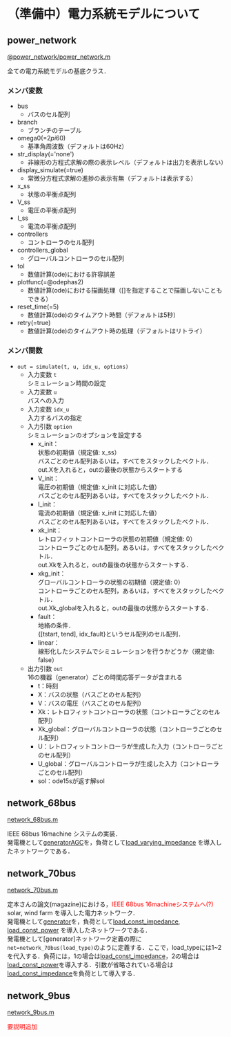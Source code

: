 # （準備中）電力系統モデルについて

## power_network

[@power_network/power_network.m]()

全ての電力系統モデルの基底クラス．  

### メンバ変数
- bus
    - バスのセル配列
- branch
    - ブランチのテーブル
- omega0(=2*pi*60)
    - 基準角周波数（デフォルトは60Hz）
- str_display(='none')
    - 非線形の方程式求解の際の表示レベル（デフォルトは出力を表示しない）
- display_simulate(=true)
    - 常微分方程式求解の進捗の表示有無（デフォルトは表示する）
- x_ss
    - 状態の平衡点配列
- V_ss
    - 電圧の平衡点配列
- I_ss
    - 電流の平衡点配列
- controllers
    - コントローラのセル配列
- controllers_global
    - グローバルコントローラのセル配列
- tol
    - 数値計算(ode)における許容誤差
- plotfunc(=@odephas2)
    - 数値計算(ode)における描画処理（[]を指定することで描画しないこともできる）
- reset_time(=5)
    - 数値計算(ode)のタイムアウト時間（デフォルトは5秒）
- retry(=true)
    - 数値計算(ode)のタイムアウト時の処理（デフォルトはリトライ）

### メンバ関数
- `out = simulate(t, u, idx_u, options)`
    - 入力変数 `t`  
        シミュレーション時間の設定
    - 入力変数 `u`  
        バスへの入力
    - 入力変数 `idx_u`  
        入力するバスの指定  
    - 入力引数 `option`  
        シミュレーションのオプションを設定する  
        - x_init：  
            状態の初期値（規定値: x_ss）  
            バスごとのセル配列あるいは，すべてをスタックしたベクトル．  
            out.Xを入れると，outの最後の状態からスタートする
        - V_init：  
            電圧の初期値（規定値: x_init に対応した値）  
            バスごとのセル配列あるいは，すべてをスタックしたベクトル．  
        - I_init：  
            電流の初期値（規定値: x_init に対応した値）  
            バスごとのセル配列あるいは，すべてをスタックしたベクトル．  
        - xk_init：  
            レトロフィットコントローラの状態の初期値（規定値: 0）  
            コントローラごとのセル配列，あるいは，すべてをスタックしたベクトル．  
            out.Xkを入れると，outの最後の状態からスタートする．
        - xkg_init：  
            グローバルコントローラの状態の初期値（規定値: 0）  
            コントローラごとのセル配列，あるいは，すべてをスタックしたベクトル．  
            out.Xk_globalを入れると，outの最後の状態からスタートする．
        - fault：  
            地絡の条件．  
            {[tstart, tend], idx_fault}というセル配列のセル配列．
        - linear：  
            線形化したシステムでシミュレーションを行うかどうか（規定値: false）
    - 出力引数 `out`  
        16の機器（generator）ごとの時間応答データが含まれる  
        - t：時刻
        - X：バスの状態（バスごとのセル配列）
        - V：バスの電圧（バスごとのセル配列）
        - Xk：レトロフィットコントローラの状態（コントローラごとのセル配列）
        - Xk_global：グローバルコントローラの状態（コントローラごとのセル配列）
        - U：レトロフィットコントローラが生成した入力（コントローラごとのセル配列）
        - U_global：グローバルコントローラが生成した入力（コントローラごとのセル配列）
        - sol：ode15sが返す解sol

## network_68bus

[network_68bus.m]()

IEEE 68bus 16machine システムの実装．  
発電機として[generatorAGC](/Docs/component/#generator_agc)を，負荷として[load_varying_impedance](/Docs/component/#load_varying_impedance) を導入したネットワークである．  


## network_70bus

[network_70bus.m]()

定本さんの論文(magazine)における，<font color="red">IEEE 68bus 16machineシステムへ(?)</font> solar, wind farm を導入した電力ネットワーク．  
発電機として[generator](/Docs/component/#generator)を，負荷として[load_const_impedance](/Docs/component/#load_const_impedance), [load_const_power](/Docs/component/#load_const_power) を導入したネットワークである．  
発電機として[generator]ネットワーク定義の際に `net=network_70bus(load_type)`のように定義する．ここで，load_typeには1~2を代入する．負荷には，1の場合は[load_const_impedance](/Docs/component/#load_const_impedance)，2の場合は[load_const_power](/Docs/component/#load_const_power)を導入する．引数が省略されている場合は[load_const_impedance](/Docs/component/#load_const_impedance)を負荷として導入する．[](現状、load_typeには1~3が代入できるが、3は今後削除予定なので省略した)  


## network_9bus

[network_9bus.m]()

<font color="red">要説明追加</font>  